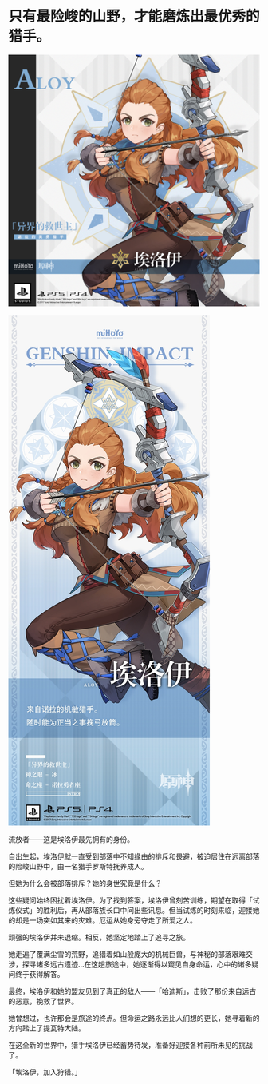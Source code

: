 # 只有最险峻的山野，才能磨炼出最优秀的猎手。

![ALOY-埃洛伊](./../B方形卡/ALOY-埃洛伊.jpg)

![ALOY-埃洛伊](./../C立绘/ALOY-埃洛伊.jpg)

流放者——这是埃洛伊最先拥有的身份。

自出生起，埃洛伊就一直受到部落中不知缘由的排斥和畏避，被迫居住在远离部落的险峻山野中，由一名猎手罗斯特抚养成人。

但她为什么会被部落排斥？她的身世究竟是什么？

这些疑问始终困扰着埃洛伊。为了找到答案，埃洛伊曾刻苦训练，期望在取得「试炼仪式」的胜利后，再从部落族长口中问出些讯息。但当试炼的时刻来临，迎接她的却是一场突如其来的灾难。厄运从她身旁夺走了所爱之人。

顽强的埃洛伊并未退缩。相反，她坚定地踏上了追寻之旅。

她走遍了覆满尘雪的荒野，追猎着如山般庞大的机械巨兽，与神秘的部落艰难交涉，探寻诸多远古遗迹…在这趟旅途中，她逐渐得以窥见自身命运，心中的诸多疑问终于获得解答。

最终，埃洛伊和她的盟友见到了真正的敌人——「哈迪斯」，击败了那份来自远古的恶意，挽救了世界。

她曾想过，也许那会是旅途的终点。但命运之路永远比人们想的更长，她寻着新的方向踏上了提瓦特大陆。

在这全新的世界中，猎手埃洛伊已经蓄势待发，准备好迎接各种前所未见的挑战了。

「埃洛伊，加入狩猎。」